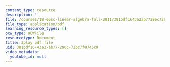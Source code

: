 ```yaml
---
content_type: resource
description: ''
file: /courses/18-06sc-linear-algebra-fall-2011/381bdf1643a2ab77296c72bc7f0745c9_QuZL5IKpO_U.pdf
file_type: application/pdf
learning_resource_types: []
ocw_type: OCWFile
resourcetype: Document
title: 3play pdf file
uid: 381bdf16-43a2-ab77-296c-72bc7f0745c9
video_metadata:
  youtube_id: null
---
```


